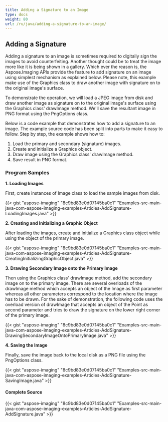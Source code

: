 ```yaml
---
title: Adding a Signature to an Image
type: docs
weight: 80
url: /ru/java/adding-a-signature-to-an-image/
---
```


## **Adding a Signature**
Adding a signature to an image is sometimes required to digitally sign the images to avoid counterfeiting. Another thought could be to treat the image more like it is being shown in a gallery. Which ever the reason is, the Aspose.Imaging APIs provide the feature to add signature on an image using simplest mechanism as explained below. Please note, this example make use of the Graphics class to draw another image with signature on to the original image's surface.

To demonstrate the operation, we will load a JPEG image from disk and draw another image as signature on to the original image's surface using the Graphics class' drawImage method. We'll save the resultant image in PNG format using the PngOptions class.

Below is a code example that demonstrates how to add a signature to an image. The example source code has been split into parts to make it easy to follow. Step by step, the example shows how to:

1. Load the primary and secondary (signature) images.
1. Create and initialize a Graphics object.
1. Draw image using the Graphics class' drawImage method.
1. Save result in PNG format.
### **Program Samples**
**1. Loading Images**

First, create instances of Image class to load the sample images from disk.

{{< gist "aspose-imaging" "8c9bd83e0d07145ba0c1" "Examples-src-main-java-com-aspose-imaging-examples-Articles-AddSignature-LoadingImages.java" >}}



**2. Creating and Initializing a Graphic Object**

After loading the images, create and initialize a Graphics class object while using the object of the primary image.

{{< gist "aspose-imaging" "8c9bd83e0d07145ba0c1" "Examples-src-main-java-com-aspose-imaging-examples-Articles-AddSignature-CreatingInitializingGraphicObject.java" >}}



**3. Drawing Secondary Image onto the Primary Image**

Then using the Graphics class' drawImage method, add the secondary image on to the primary image. There are several overloads of the drawImage method which accepts an object of the Image as first parameter whereas all other parameters correspond to the location where the image has to be drawn. For the sake of demonstration, the following code uses the overload version of drawImage that accepts an object of the Point as second parameter and tries to draw the signature on the lower right corner of the primary image.

{{< gist "aspose-imaging" "8c9bd83e0d07145ba0c1" "Examples-src-main-java-com-aspose-imaging-examples-Articles-AddSignature-DrawingSecondaryImageOntoPrimaryImage.java" >}}



**4. Saving the Image**

Finally, save the image back to the local disk as a PNG file using the PngOptions class.

{{< gist "aspose-imaging" "8c9bd83e0d07145ba0c1" "Examples-src-main-java-com-aspose-imaging-examples-Articles-AddSignature-SavingImage.java" >}}
#### **Complete Source**
{{< gist "aspose-imaging" "8c9bd83e0d07145ba0c1" "Examples-src-main-java-com-aspose-imaging-examples-Articles-AddSignature-AddSignature.java" >}}
